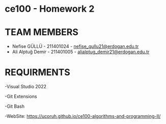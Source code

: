 # ce100 - Homework 2

# TEAM MEMBERS

-  Nefise GÜLLÜ  - 211401024 - nefise_gullu21@erdogan.edu.tr 
- Ali Alptuğ Demir - 211401005 - alialptug_demir21@erdogan.edu.tr

# REQUIRMENTS

-Visual Studio 2022

-Git Extensions

-Git Bash

-WebSite: []()https://ucoruh.github.io/ce100-algorithms-and-programming-II/
